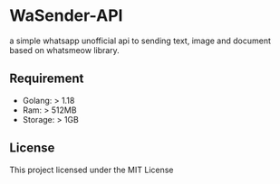 # WaSender-API
a simple whatsapp unofficial api to sending text, image and document based on whatsmeow library.

## Requirement
- Golang: > 1.18
- Ram: > 512MB
- Storage: > 1GB

## License
This project licensed under the MIT License